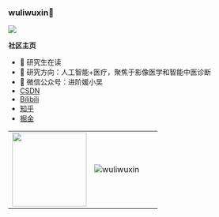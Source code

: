 

###  wuliwuxin👋

![](https://visitor-badge.glitch.me/badge?page_id=wuliwuxin.wuliwuxin)


**社区主页**  

- :orange_book: 研究生在读
- :hammer: 研究方向：人工智能+医疗，聚焦于影像医学和智能中医诊断
- :ram: 微信公众号：进阶媛小吴
- [CSDN](https://blog.csdn.net/wuli_xin?spm=1000.2115.3001.5343&type=lately)
- [Bilibili](https://space.bilibili.com/404809876)
- [知乎](https://www.zhihu.com/people/wu-xin-24-36-6)
- [掘金](https://juejin.cn/user/958429870694733)
<table width="100%" border="0" cellspacing="15" cellpadding="0">
<tbody>
  <tr>
    <td>
      <img height="150" src="https://github.com/wuliwuxin/wuliwuxin/blob/main/wechat.png" />
    </td>
    <td width="45%">
        <p align="left"> 
        <p align="left"> <img src="https://github-readme-stats.vercel.app/api?username=wuliwuxin&show_icons=true&include_all_commits=true&count_private=true" alt="wuliwuxin" /> </p>
    </td>
   </tr>
</tbody>
</table>

<!--
**shengxinjing/shengxinjing** is a ✨ _special_ ✨ repository because its `README.md` (this file) appears on your GitHub profile.

Here are some ideas to get you started:

- 🔭 I’m currently working on ...
- 🌱 I’m currently learning ...
- 👯 I’m looking to collaborate on ...
- 🤔 I’m looking for help with ...
- 💬 Ask me about ...
- 📫 How to reach me: ...
- 😄 Pronouns: ...
- ⚡ Fun fact: ...
-->



